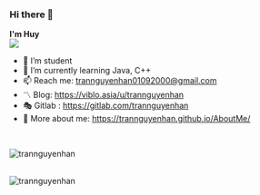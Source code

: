 ### Hi there 👋

**I'm Huy** <br />
![](https://komarev.com/ghpvc/?username=your-github-username&style=flat-square)

- 🔭 I’m student
- 🌱 I’m currently learning Java, C++
- 📫 Reach me: <a href="trannguyenhan01092000@gmail.com" target="_blank">trannguyenhan01092000@gmail.com</a>
- 〽️ Blog: <a href="https://viblo.asia/u/trannguyenhan" target="_blank">https://viblo.asia/u/trannguyenhan</a>
- 🎭 Gitlab : <a href="https://gitlab.com/trannguyenhan" target="_blank">https://gitlab.com/trannguyenhan</a>
- 🔗 More about me: <a href="https://trannguyenhan.github.io/AboutMe/" target="_blank">https://trannguyenhan.github.io/AboutMe/</a>
<br />
<p><img align="left" src="https://github-readme-stats.vercel.app/api/top-langs/?username=trannguyenhan&layout=compact&hide=html" alt="trannguyenhan" /></p> 
<br />
<br />
<p><img align="left" src="https://github-readme-stats.vercel.app/api?username=trannguyenhan&show_icons=true" alt="trannguyenhan" /></p>
